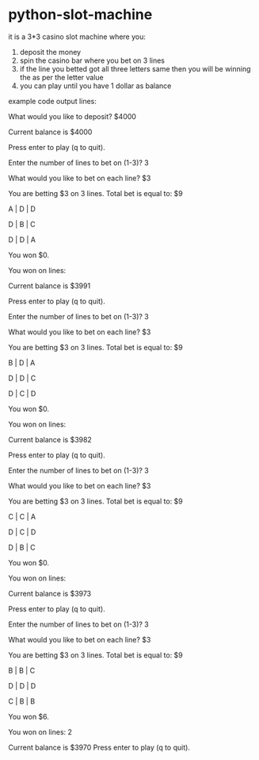 # python-slot-machine

it is a 3*3 casino slot machine where you:
1. deposit the money
2. spin the casino bar where you bet on 3 lines
3. if the line you betted got all three letters same then you will be winning the as per the letter value
4. you can play until you have 1 dollar as balance

example code output lines:

What would you like to deposit? $4000

Current balance is $4000

Press enter to play (q to quit).

Enter the number of lines to bet on (1-3)? 3

What would you like to bet on each line? $3

You are betting $3 on 3 lines. Total bet is equal to: $9

A | D | D

D | B | C

D | D | A

You won $0.

You won on lines:

Current balance is $3991

Press enter to play (q to quit).

Enter the number of lines to bet on (1-3)? 3

What would you like to bet on each line? $3

You are betting $3 on 3 lines. Total bet is equal to: $9

B | D | A

D | D | C

D | C | D

You won $0.

You won on lines:

Current balance is $3982

Press enter to play (q to quit). 

Enter the number of lines to bet on (1-3)? 3

What would you like to bet on each line? $3

You are betting $3 on 3 lines. Total bet is equal to: $9

C | C | A

D | C | D

D | B | C

You won $0.

You won on lines:

Current balance is $3973

Press enter to play (q to quit).

Enter the number of lines to bet on (1-3)? 3

What would you like to bet on each line? $3

You are betting $3 on 3 lines. Total bet is equal to: $9

B | B | C

D | D | D

C | B | B

You won $6.

You won on lines: 2

Current balance is $3970
Press enter to play (q to quit).
